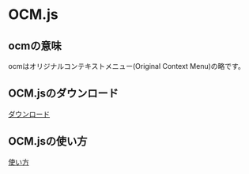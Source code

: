 # OCM.js
## ocmの意味
ocmはオリジナルコンテキストメニュー(Original Context Menu)の略です。
## OCM.jsのダウンロード
[ダウンロード](https://sousuke-m.github.io/ocm.js/site/download/index.html)
## OCM.jsの使い方
[使い方](https://sousuke-m.github.io/ocm.js/site/sample/index.html)
